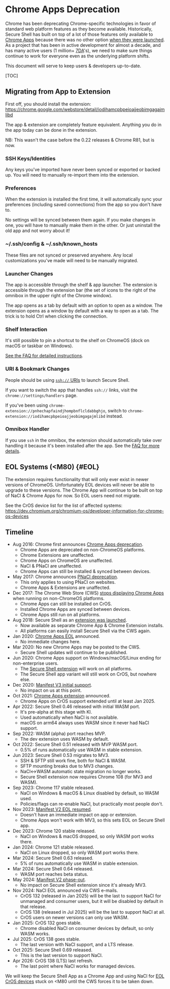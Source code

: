 # Chrome Apps Deprecation

Chrome has been deprecating Chrome-specific technologies in favor of standard
web platform features as they become available.
Historically, Secure Shell has built on top of a lot of those features only
available to [Chrome Apps] because there was no other option
[when they were launched][Chrome Apps launch].
As a project that has been in active development for almost a decade, and has
many active users (1 million+ [7DA]'s), we need to make sure things continue to
work for everyone even as the underlying platform shifts.

This document will serve to keep users & developers up-to-date.

[TOC]

## Migrating from App to Extension

First off, you should install the extension:<br>
https://chrome.google.com/webstore/detail/iodihamcpbpeioajjeobimgagajmlibd

The app & extension are completely feature equivalent.
Anything you do in the app today can be done in the extension.

NB: This wasn't the case before the 0.22 releases & Chrome R81, but is now.

### SSH Keys/Identities

Any keys you've imported have never been synced or exported or backed up.
You will need to manually re-import them into the extension.

### Preferences

When the extension is installed the first time, it will automatically sync your
preferences (including saved connections) from the app so you don't have to.

No settings will be synced between them again.
If you make changes in one, you will have to manually make them in the other.
Or just uninstall the old app and not worry about it!

### ~/.ssh/config & ~/.ssh/known_hosts

These files are not synced or preserved anywhere.
Any local customizations you've made will need to be manually migrated.

### Launcher Changes

The app is accessible through the shelf & app launcher.
The extension is accessible through the extension bar (the set of icons to the
right of the omnibox in the upper right of the Chrome window).

The app opens as a tab by default with an option to open as a window.
The extension opens as a window by default with a way to open as a tab.
The trick is to hold Ctrl when clicking the connection.

### Shelf Interaction

It's still possible to pin a shortcut to the shelf on ChromeOS (dock on macOS
or taskbar on Windows).

[See the FAQ for detailed instructions](./FAQ.md#how-do-i-make-a-desktop-icon-or-shelf-shortcut).

### URI & Bookmark Changes

People should be using [`ssh://` URIs](./uri.md) to launch Secure Shell.

If you want to switch the app that handles `ssh://` links, visit the
`chrome://settings/handlers` page.

If you've been using `chrome-extension://pnhechapfaindjhompbnflcldabbghjo`,
switch to `chrome-extension://iodihamcpbpeioajjeobimgagajmlibd` instead.

### Omnibox Handler

If you use `ssh` in the omnibox, the extension should automatically take over
handling it because it's been installed after the app.
See the
[FAQ for more details](./FAQ.md#how-do-multiple-extensions_apps-work-with-the-omnibox).

## EOL Systems (<M80) {#EOL}

The extension requires functionality that will only ever exist in newer versions
of ChromeOS.
Unfortunately EOL devices will never be able to upgrade to these versions.
The Chrome App will continue to be built on top of NaCl & Chrome Apps for now.
So EOL users need not migrate.

See the CrOS device list for the list of affected systems:<br>
https://dev.chromium.org/chromium-os/developer-information-for-chrome-os-devices

## Timeline

*   Aug 2016: Chrome first announces [Chrome Apps deprecation].
    *   Chrome Apps are deprecated on non-ChromeOS platforms.
    *   Chrome Extensions are unaffected.
    *   Chrome Apps on ChromeOS are unaffected.
    *   NaCl & PNaCl are unaffected.
    *   Chrome Apps can still be installed & synced between devices.
*   May 2017: Chrome announces [PNaCl deprecation].
    *   This only applies to using PNaCl on websites.
    *   Chrome Apps & Extensions are unaffected.
*   Dec 2017: The Chrome Web Store (CWS) [stops displaying Chrome Apps] when
    running on non-ChromeOS platforms.
    *   Chrome Apps can still be installed on CrOS.
    *   Installed Chrome Apps are synced between devices.
    *   Chrome Apps still run on all platforms.
*   Aug 2018: Secure Shell as an [extension was launched].
    *   Now available as separate Chrome App & Chrome Extension installs.
    *   All platforms can easily install Secure Shell via the CWS again.
*   Jan 2020: [Chrome Apps EOL] announced.
    *   No immediate changes here.
*   Mar 2020: No new Chrome Apps may be posted to the CWS.
    *   Secure Shell updates will continue to be published.
*   Jun 2020: Chrome Apps support on Windows/macOS/Linux ending for
    non-enterprise users.
    *   The [Secure Shell extension] will work on all platforms.
    *   The Secure Shell app variant will still work on CrOS, but nowhere else.
*   Dec 2020: [Manifest V3 initial support].
    *   No impact on us at this point.
*   Oct 2021: [Chrome Apps extension] announced.
    *   Chrome Apps on CrOS support extended until at least Jan 2025.
*   Apr 2022: Secure Shell 0.46 released with initial WASM port.
    *   It's pre-alpha at this stage with KI.
    *   Used automatically when NaCl is not available.
    *   macOS on arm64 always uses WASM since it never had NaCl support.
*   Sep 2022: WASM (alpha) port reaches MVP.
    *   The dev extension uses WASM by default.
*   Oct 2022: Secure Shell 0.51 released with MVP WASM port.
    *   0.5% of runs automatically use WASM in stable extension.
*   Jun 2023: Secure Shell 0.53 migrates to MV3.
    *   SSH & SFTP still work fine, both for NaCl & WASM.
    *   SFTP mounting breaks due to MV3 changes.
    *   NaCl<->WASM automatic state migration no longer works.
    *   Secure Shell extension now requires Chrome 108 (for MV3 and WASM).
*   Sep 2023: Chrome 117 stable released.
    *   NaCl on Windows & macOS & Linux disabled by default, so WASM used.
    *   Policies/flags can re-enable NaCl, but practically most people don't.
*   Nov 2023: [Manifest V2 EOL resumed].
    *   Doesn't have an immediate impact on app or extension.
    *   Chrome Apps won't work with MV3, so this sets EOL on Secure Shell app.
*   Dec 2023: Chrome 120 stable released.
    *   NaCl on Windows & macOS dropped, so only WASM port works there.
*   Jan 2024: Chrome 121 stable released.
    *   NaCl on Linux dropped, so only WASM port works there.
*   Mar 2024: Secure Shell 0.63 released.
    *   5% of runs automatically use WASM in stable extension.
*   Mar 2024: Secure Shell 0.64 released.
    *   WASM port reaches beta status.
*   May 2024: [Manifest V2 phase-out].
    *   No impact on Secure Shell extension since it's already MV3.
*   Nov 2024: NaCl EOL announced via CWS e-mails.
    *   CrOS 132 (released in Jan 2025) will be the last to support NaCl for
        unmanaged and consumer users, but it will be disabled by default in that
        release.
    *   CrOS 138 (released in Jul 2025) will be the last to support NaCl at all.
    *   CrOS users on newer versions can only use WASM.
*   Jan 2025: CrOS 132 goes stable.
    *   Chrome disabled NaCl on consumer devices by default, so only WASM works.
*   Jul 2025: CrOS 138 goes stable.
    *   The last version with NaCl support, and a LTS release.
*   Oct 2025: Secure Shell 0.69 released.
    *   This is the last version to support NaCl.
*   Apr 2026: CrOS 138 (LTS) last refresh.
    *   The last point where NaCl works for managed devices.

We will keep the Secure Shell App as a Chrome App and using NaCl for
[EOL CrOS devices](#EOL) stuck on <M80 until the CWS forces it to be taken down.


[7DA]: https://support.google.com/analytics/answer/6171863
[Chrome Apps]: https://developer.chrome.com/apps/about_apps
[Chrome Apps launch]: https://blog.chromium.org/2013/02/chrome-app-launcher-developer-preview.html
[Chrome Apps deprecation]: https://blog.chromium.org/2016/08/from-chrome-apps-to-web.html
[Chrome Apps EOL]: https://blog.chromium.org/2020/01/moving-forward-from-chrome-apps.html
[Chrome Apps extension]: https://blog.chromium.org/2021/10/extending-chrome-app-support-on-chrome.html
[chrome.sockets API]: https://developer.chrome.com/apps/manifest/sockets
[extension was launched]: https://groups.google.com/a/chromium.org/d/topic/chromium-hterm/6FdjiDky4uI/discussion
[Manifest V2 EOL resumed]: https://developer.chrome.com/blog/resuming-the-transition-to-mv3
[Manifest V2 phase-out]: https://blog.chromium.org/2024/05/manifest-v2-phase-out-begins.html
[Manifest V3 initial support]: https://blog.chromium.org/2020/12/manifest-v3-now-available-on-m88-beta.html
[PNaCl deprecation]: https://blog.chromium.org/2017/05/goodbye-pnacl-hello-webassembly.html
[Secure Shell extension]: https://chrome.google.com/webstore/detail/iodihamcpbpeioajjeobimgagajmlibd
[stops displaying Chrome Apps]: https://web.archive.org/web/20180224192909/https://plus.google.com/+NobleAckerson/posts/i8uLr9rpGwR
